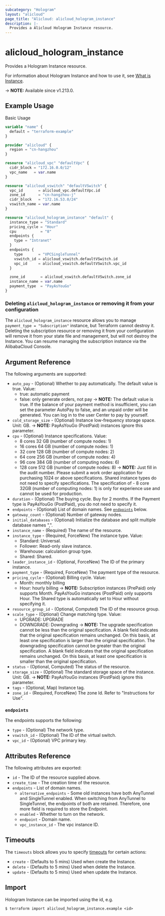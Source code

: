 ```yaml
---
subcategory: "Hologram"
layout: "alicloud"
page_title: "Alicloud: alicloud_hologram_instance"
description: |-
  Provides a Alicloud Hologram Instance resource.
---
```


# alicloud_hologram_instance

Provides a Hologram Instance resource. 

For information about Hologram Instance and how to use it, see [What is Instance](https://www.alibabacloud.com/help/zh/hologres/developer-reference/api-hologram-2022-06-01-createinstance).

-> **NOTE:** Available since v1.213.0.

## Example Usage

Basic Usage

```terraform
variable "name" {
  default = "terraform-example"
}

provider "alicloud" {
  region = "cn-hangzhou"
}

resource "alicloud_vpc" "defaultVpc" {
  cidr_block = "172.16.0.0/12"
  vpc_name   = var.name
}

resource "alicloud_vswitch" "defaultVSwitch" {
  vpc_id       = alicloud_vpc.defaultVpc.id
  zone_id      = "cn-hangzhou-j"
  cidr_block   = "172.16.53.0/24"
  vswitch_name = var.name
}

resource "alicloud_hologram_instance" "default" {
  instance_type = "Standard"
  pricing_cycle = "Hour"
  cpu           = "8"
  endpoints {
    type = "Intranet"
  }
  endpoints {
    type       = "VPCSingleTunnel"
    vswitch_id = alicloud_vswitch.defaultVSwitch.id
    vpc_id     = alicloud_vswitch.defaultVSwitch.vpc_id
  }

  zone_id       = alicloud_vswitch.defaultVSwitch.zone_id
  instance_name = var.name
  payment_type  = "PayAsYouGo"
}
```

### Deleting `alicloud_hologram_instance` or removing it from your configuration

The `alicloud_hologram_instance` resource allows you to manage  `payment_type = "Subscription"`  instance, but Terraform cannot destroy it.
Deleting the subscription resource or removing it from your configuration will remove it from your state file and management, but will not destroy the Instance.
You can resume managing the subscription instance via the AlibabaCloud Console.

## Argument Reference

The following arguments are supported:
* `auto_pay` - (Optional) Whether to pay automatically. The default value is true. Value:
  - true: automatic payment
  - false: only generate orders, not pay
-> **NOTE:**  The default value is true. If the balance of your payment method is insufficient, you can set the parameter AutoPay to false, and an unpaid order will be generated. You can log in to the user Center to pay by yourself.
* `cold_storage_size` - (Optional) Instance low-frequency storage space. Unit: GB.
-> **NOTE:**  PayAsYouGo (PostPaid) instances ignore this parameter.
* `cpu` - (Optional) Instance specifications. Value:
  - 8 cores 32 GB (number of compute nodes: 1)
  - 16 cores 64 GB (number of compute nodes: 1)
  - 32 core 128 GB (number of compute nodes: 2)
  - 64 core 256 GB (number of compute nodes: 4)
  - 96 core 384 GB (number of computing nodes: 6)
  - 128 core 512 GB (number of compute nodes: 8)
-> **NOTE:** Just fill in the audit number. Please submit a work order application for purchasing 1024 or above specifications. Shared instance types do not need to specify specifications. The specification of - 8 core 32GB (number of computing nodes: 1) is only for experience use and cannot be used for production.
* `duration` - (Optional) The buying cycle. Buy for 2 months. If the Payment type is PayAsYouGo (PostPaid), you do not need to specify it.
* `endpoints` - (Optional) List of domain names. See [`endpoints`](#endpoints) below.
* `gateway_count` - (Optional) Number of gateway nodes.
* `initial_databases` - (Optional) Initialize the database and split multiple database names ",".
* `instance_name` - (Required) The name of the resource.
* `instance_type` - (Required, ForceNew) The instance type. Value:
  - Standard: Universal.
  - Follower: Read-only slave instance.
  - Warehouse: calculation group type.
  - Shared: Shared.
* `leader_instance_id` - (Optional, ForceNew) The ID of the primary instance.
* `payment_type` - (Required, ForceNew) The payment type of the resource.
* `pricing_cycle` - (Optional) Billing cycle. Value:
  - Month: monthly billing
  - Hour: hourly billing
-> **NOTE:**  Subscription instances (PrePaid) only supports Month. PayAsYouGo instances (PostPaid) only supports Hour. The Shared type is automatically set to Hour without specifying it.
* `resource_group_id` - (Optional, Computed) The ID of the resource group.
* `scale_type` - (Optional) Change matching type. Value:
  - UPGRADE: UPGRADE
  - DOWNGRADE: Downgrading
-> **NOTE:** The upgrade specification cannot be less than the original specification. A blank field indicates that the original specification remains unchanged. On this basis, at least one specification is larger than the original specification. The downgrading specification cannot be greater than the original specification. A blank field indicates that the original specification remains unchanged. On this basis, at least one specification is smaller than the original specification.
* `status` - (Optional, Computed) The status of the resource.
* `storage_size` - (Optional) The standard storage space of the instance. Unit: GB.
-> **NOTE:**  PayAsYouGo instances (PostPaid) ignore this parameter.
* `tags` - (Optional, Map) Instance tag.
* `zone_id` - (Required, ForceNew) The zone Id. Refer to "Instructions for Use".

### `endpoints`

The endpoints supports the following:
* `type` - (Optional) The network type.
* `vswitch_id` - (Optional) The ID of the virtual switch.
* `vpc_id` - (Optional) VPC primary key.

## Attributes Reference

The following attributes are exported:
* `id` - The ID of the resource supplied above.
* `create_time` - The creation time of the resource.
* `endpoints` - List of domain names.
  * `alternative_endpoints` - Some old instances have both AnyTunnel and SingleTunnel enabled. When switching from AnyTunnel to SingleTunnel, the endpoints of both are retained. Therefore, one more field is required to store the Endpoint.
  * `enabled` - Whether to turn on the network.
  * `endpoint` - Domain name.
  * `vpc_instance_id` - The vpc instance ID.

## Timeouts

The `timeouts` block allows you to specify [timeouts](https://www.terraform.io/docs/configuration-0-11/resources.html#timeouts) for certain actions:
* `create` - (Defaults to 5 mins) Used when create the Instance.
* `delete` - (Defaults to 5 mins) Used when delete the Instance.
* `update` - (Defaults to 5 mins) Used when update the Instance.

## Import

Hologram Instance can be imported using the id, e.g.

```shell
$ terraform import alicloud_hologram_instance.example <id>
```